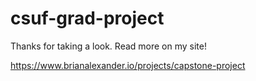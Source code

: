 # csuf-grad-project

Thanks for taking a look.  Read more on my site!

https://www.brianalexander.io/projects/capstone-project
